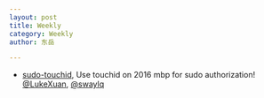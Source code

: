 ```yaml
---
layout: post
title: Weekly
category: Weekly
author: 东岳

---
```


- [sudo-touchid](https://github.com/mattrajca/sudo-touchid), Use touchid on 2016 mbp for sudo authorization!
[@LukeXuan](https://github.com/LukeXuan), [@swaylq](https://github.com/swaylq)
